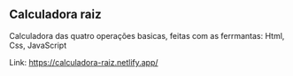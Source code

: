 ## Calculadora raiz

Calculadora das quatro operações basicas,
feitas com as ferrmantas: Html, Css, JavaScript

Link: https://calculadora-raiz.netlify.app/


